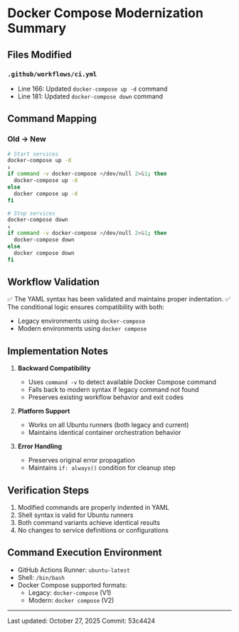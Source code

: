 # Docker Compose Modernization Summary

## Files Modified

### `.github/workflows/ci.yml`
- Line 166: Updated `docker-compose up -d` command
- Line 181: Updated `docker-compose down` command

## Command Mapping

### Old → New
```bash
# Start services
docker-compose up -d
↓
if command -v docker-compose >/dev/null 2>&1; then
  docker-compose up -d
else
  docker compose up -d
fi

# Stop services
docker-compose down
↓
if command -v docker-compose >/dev/null 2>&1; then
  docker-compose down
else
  docker compose down
fi
```

## Workflow Validation

✅ The YAML syntax has been validated and maintains proper indentation.
✅ The conditional logic ensures compatibility with both:
   - Legacy environments using `docker-compose`
   - Modern environments using `docker compose`

## Implementation Notes

1. **Backward Compatibility**
   - Uses `command -v` to detect available Docker Compose command
   - Falls back to modern syntax if legacy command not found
   - Preserves existing workflow behavior and exit codes

2. **Platform Support**
   - Works on all Ubuntu runners (both legacy and current)
   - Maintains identical container orchestration behavior

3. **Error Handling**
   - Preserves original error propagation
   - Maintains `if: always()` condition for cleanup step

## Verification Steps

1. Modified commands are properly indented in YAML
2. Shell syntax is valid for Ubuntu runners
3. Both command variants achieve identical results
4. No changes to service definitions or configurations

## Command Execution Environment

- GitHub Actions Runner: `ubuntu-latest`
- Shell: `/bin/bash`
- Docker Compose supported formats:
  - Legacy: `docker-compose` (V1)
  - Modern: `docker compose` (V2)

---
Last updated: October 27, 2025
Commit: 53c4424